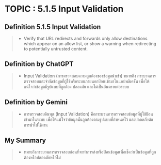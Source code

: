 # TOPIC : 5.1.5 Input Validation

## Definition 5.1.5 Input Validation
> - Verify that URL redirects and forwards only allow destinations which appear
on an allow list, or show a warning when redirecting to potentially untrusted
content.

## Definition by ChatGPT
> - Input Validation (การตรวจสอบความถูกต้องของข้อมูลนำเข้า) หมายถึง กระบวนการตรวจสอบและจำกัดข้อมูลที่ผู้ใช้หรือระบบภายนอกป้อนเข้ามาในแอปพลิเคชัน เพื่อให้แน่ใจว่าข้อมูลมีรูปแบบที่ถูกต้อง ปลอดภัย และไม่เป็นอันตรายต่อระบบ

## Definition by Gemini
> - การตรวจสอบอินพุต (Input Validation) คือกระบวนการตรวจสอบข้อมูลที่ผู้ใช้ป้อนเข้ามาในระบบ เพื่อให้แน่ใจว่าข้อมูลนั้นถูกต้องตามรูปแบบที่กำหนดไว้ และปลอดภัยต่อการนำไปใช้งาน

## My Summary
> - หมายถึงกระบวนการตรวจสอบก่อนที่จะทำการส่งหรือป้อนข้อมูลเพื่อเช็คว่าเป็นข้อมูลที่ถูกต้องหรือปลอดภัยหรือไม่
